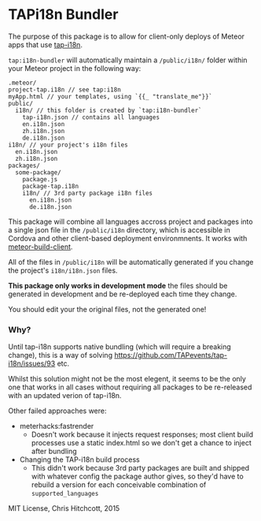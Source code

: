 # TAPi18n Bundler

The purpose of this package is to allow for client-only deploys of Meteor apps that use [tap-i18n](http://github.com/tapevents/tap-i18n).

`tap:i18n-bundler` will automatically maintain a `/public/i18n/` folder within your Meteor project in the following way:

```
.meteor/
project-tap.i18n // see tap:i18n
myApp.html // your templates, using `{{_ "translate_me"}}`
public/
  i18n/ // this folder is created by `tap:i18n-bundler`
    tap-i18n.json // contains all languages
    en.i18n.json
    zh.i18n.json
    de.i18n.json
i18n/ // your project's i18n files
  en.i18n.json
  zh.i18n.json
packages/
  some-package/
    package.js
    package-tap.i18n
    i18n/ // 3rd party package i18n files
      en.i18n.json
      de.i18n.json
```

This package will combine all languages accross project and packages into a single json file in the `/public/i18n` directory, which is accessible in Cordova and other client-based deployment environmnents. It works with [meteor-build-client](https://github.com/frozeman/meteor-build-client).

All of the files in `/public/i18n` will be automatically generated if you change the project's `i18n/i18n.json` files.

**This package only works in development mode** the files should be generated in development and be re-deployed each time they change.

You should edit your the original files, not the generated one!

### Why?

Until tap-i18n supports native bundling (which will require a breaking change), this is a way of solving https://github.com/TAPevents/tap-i18n/issues/93 etc.

Whilst this solution might not be the most elegent, it seems to be the only one that works in all cases without requiring all packages to be re-released with an updated verion of tap-i18n.

Other failed approaches were:

* meterhacks:fastrender
  * Doesn't work because it injects request responses; most client build processes use a static index.html so we don't get a chance to inject after bundling
* Changing the TAP-i18n build process
  * This didn't work because 3rd party packages are built and shipped with whatever config the package author gives, so they'd have to rebuild a version for each conceivable combination of `supported_languages`


MIT License, Chris Hitchcott, 2015
